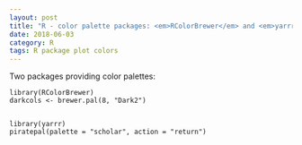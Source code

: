 ```yaml
---
layout: post
title: "R - color palette packages: <em>RColorBrewer</em> and <em>yarrr</em>"
date: 2018-06-03
category: R
tags: R package plot colors
---
```


Two packages providing color palettes: 

```
library(RColorBrewer)
darkcols <- brewer.pal(8, "Dark2")


library(yarrr)
piratepal(palette = "scholar", action = "return")


```
